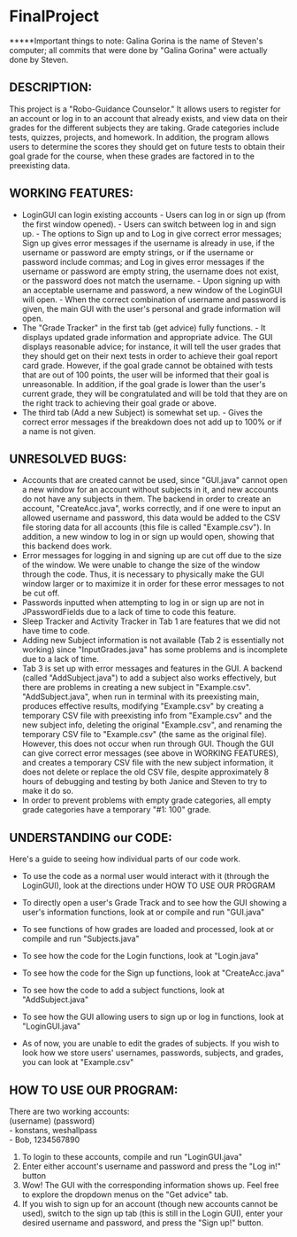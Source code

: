 # FinalProject

*****Important things to note:
     Galina Gorina is the name of Steven's computer; all commits that were done by "Galina Gorina" were actually done by Steven.
     
DESCRIPTION:
----------------------------------------------------------------------
<p>This project is a "Robo-Guidance Counselor." It allows users to register for an account or log in to an account that already exists, and view data on their grades for the different subjects they are taking. Grade categories include tests, quizzes, projects, and homework. In addition, the program allows users to determine the scores they should get on future tests to obtain their goal grade for the course, when these grades are factored in to the preexisting data. </p>


WORKING FEATURES:
----------------------------------------------------------------------
- LoginGUI can login existing accounts
	   - Users can log in or sign up (from the first window opened).
	   - Users can switch between log in and sign up.
	   - The options to Sign up and to Log in give correct error messages; Sign up gives error messages if the username is already in use, if the username or password are empty strings, or if the username or password include commas; and Log in gives error messages if the username or password are empty string, the username does not exist, or the password does not match the username.
	   - Upon signing up with an acceptable username and password, a new window of the LoginGUI will open.
	   - When the correct combination of username and password is given, the main GUI with the user's personal and grade information will open.
- The "Grade Tracker" in the first tab (get advice) fully functions.
       	   - It displays updated grade information and appropriate advice. The GUI displays reasonable advice; for instance, it will tell the user grades that they should get on their next tests in order to achieve their goal report card grade. However, if the goal grade cannot be obtained with tests that are out of 100 points, the user will be informed that their goal is unreasonable. In addition, if the goal grade is lower than the user's current grade, they will be congratulated and will be told that they are on the right track to achieving their goal grade or above.
- The third tab (Add a new Subject) is somewhat set up.
      	   - Gives the correct error messages if the breakdown does not add up to 100% or if a name is not given.


UNRESOLVED BUGS:
----------------------------------------------------------------------
- Accounts that are created cannot be used, since "GUI.java" cannot open a new window for an account without subjects in it, and new accounts do not have any subjects in them. The backend in order to create an account, "CreateAcc.java", works correctly, and if one were to input an allowed username and password, this data would be added to the CSV file storing data for all accounts (this file is called "Example.csv"). In addition, a new window to log in or sign up would open, showing that this backend does work.
- Error messages for logging in and signing up are cut off due to the size of the window. We were unable to change the size of the window through the code. Thus, it is necessary to physically make the GUI window larger or to maximize it in order for these error messages to not be cut off.
- Passwords inputted when attempting to log in or sign up are not in JPasswordFields due to a lack of time to code this feature.
- Sleep Tracker and Activity Tracker in Tab 1 are features that we did not have time to code.
- Adding new Subject information is not available (Tab 2 is essentially not working) since "InputGrades.java" has some problems and is incomplete due to a lack of time.
- Tab 3 is set up with error messages and features in the GUI. A backend (called "AddSubject.java") to add a subject also works effectively, but there are problems in creating a new subject in "Example.csv". "AddSubject.java", when run in terminal with its preexisting main, produces effective results, modifying "Example.csv" by creating a temporary CSV file with preexisting info from "Example.csv" and the new subject info, deleting the original "Example.csv", and renaming the temporary CSV file to "Example.csv" (the same as the original file). However, this does not occur when run through GUI. Though the GUI can give correct error messages (see above in WORKING FEATURES), and creates a temporary CSV file with the new subject information, it does not delete or replace the old CSV file, despite approximately 8 hours of debugging and testing by both Janice and Steven to try to make it do so.
- In order to prevent problems with empty grade categories, all empty grade categories have a temporary "#1: 100" grade.




UNDERSTANDING our CODE:
--------------------------------------------------------------------
Here's a guide to seeing how individual parts of our code work.

- To use the code as a normal user would interact with it (through the LoginGUI), look at the directions under HOW TO USE OUR PROGRAM

- To directly open a user's Grade Track and to see how the GUI showing a user's information functions, look at or compile and run "GUI.java"

- To see functions of how grades are loaded and processed, look at or compile and run "Subjects.java"

- To see how the code for the Login functions, look at "Login.java"

- To see how the code for the Sign up functions, look at "CreateAcc.java"

- To see how the code to add a subject functions, look at "AddSubject.java"

- To see how the GUI allowing users to sign up or log in functions, look at "LoginGUI.java"

- As of now, you are unable to edit the grades of subjects. If you wish to look how we store users' usernames, passwords, subjects, and grades, you can look at "Example.csv"



HOW TO USE OUR PROGRAM:
--------------------------------------------------------------------
There are two working accounts:
<br>
        (username) (password)
	<br>
      - konstans, weshallpass
      <br>
      - Bob, 1234567890


1. To login to these accounts, compile and run "LoginGUI.java"
2. Enter either account's username and password and press the "Log in!" button
3. Wow! The GUI with the corresponding information shows up. Feel free to explore the dropdown menus on the "Get advice" tab.
4. If you wish to sign up for an account (though new accounts cannot be used), switch to the sign up tab (this is still in the Login GUI), enter your desired username and password, and press the "Sign up!" button.

